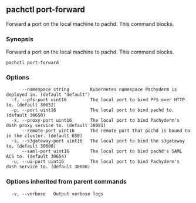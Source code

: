 ## pachctl port-forward

Forward a port on the local machine to pachd. This command blocks.

### Synopsis


Forward a port on the local machine to pachd. This command blocks.

```
pachctl port-forward
```

### Options

```
      --namespace string        Kubernetes namespace Pachyderm is deployed in. (default "default")
  -f, --pfs-port uint16         The local port to bind PFS over HTTP to. (default 30652)
  -p, --port uint16             The local port to bind pachd to. (default 30650)
  -x, --proxy-port uint16       The local port to bind Pachyderm's dash proxy service to. (default 30081)
      --remote-port uint16      The remote port that pachd is bound to in the cluster. (default 650)
  -s, --s3gateway-port uint16   The local port to bind the s3gateway to. (default 30600)
      --saml-port uint16        The local port to bind pachd's SAML ACS to. (default 30654)
  -u, --ui-port uint16          The local port to bind Pachyderm's dash service to. (default 30080)
```

### Options inherited from parent commands

```
  -v, --verbose   Output verbose logs
```

